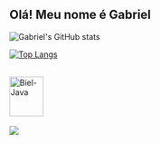 ## Olá! Meu nome é Gabriel

![Gabriel's GitHub stats](https://github-readme-stats.vercel.app/api?username=bielmoneta&show_icons=true&theme=radical)

[![Top Langs](https://github-readme-stats.vercel.app/api/top-langs/?username=bielmoneta&layout=donut&theme=radical)](https://github.com/bielmoneta/github-readme-stats)

<div style="display: inline_block"><br>
  <img align="center" alt="Biel-Java" height="70" width="60"
  src="https://cdn.jsdelivr.net/gh/devicons/devicon@latest/icons/java/java-original-wordmark.svg" >
</div>
<br>

<div>
    <a href="https://www.linkedin.com/in/gabrielmoneta/" target="_blank"><img src="https://img.shields.io/badge/-LinkedIn-%230077B5?style=for-the-badge&logo=linkedin&logoColor=white" target="_blank"></a> 
</div>
